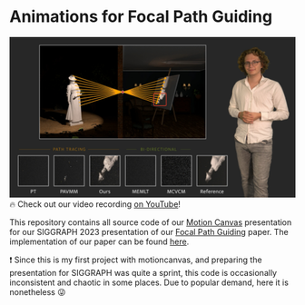 # Animations for Focal Path Guiding
![Teaser](/teaser.jpg)
🔥 Check out our video recording [on YouTube](https://youtu.be/2gMt0WzSVpM)!

This repository contains all source code of our [Motion Canvas](https://motioncanvas.io) presentation for our SIGGRAPH 2023 presentation of our [Focal Path Guiding](https://graphics.cg.uni-saarland.de/publications/rath-2023-focal-guiding.html) paper.
The implementation of our paper can be found [here](https://github.com/iRath96/focal-guiding).

❗️ Since this is my first project with motioncanvas, and preparing the presentation for SIGGRAPH was quite a sprint, this code is occasionally inconsistent and chaotic in some places. Due to popular demand, here it is nonetheless 😜
